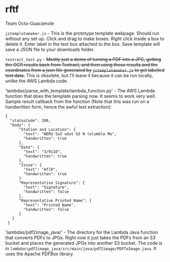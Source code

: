 # rftf
Team Octo-Guacamole

`jstemplatemaker.js` - This is the prototype template webpage. Should run without any set up. Click and drag to make boxes. Right click inside a box to delete it. Enter label in the text box attached to the box. Save template will save a JSON file to your downloads folder.

`textract_test.py` - ~~Mostly just a demo of turning a PDF into a JPG, getting the OCR results back from Textract, and then using those results and the coordinates from a json file generated by `jstemplatemaker.js` to get labelled text data.~~ This is obsolete, but I'll leave it because it can be run locally, unlike the AWS Lambda code.

'lambdas/parse_with_template/lambda_function.py' - The AWS Lambda function that does the template parsing now. It seems to work very well.
Sample result callback from the function (Note that this was run on a handwritten form, hence the awful text extraction):

```
{
  "statusCode": 200,
  "body": {
      "Station and Location": {
        "text": "WERU So3 odut G3 N (olumble Mo",
        "handwritten": true
      },
      "Date": {
        "text": "3/9118",
        "handwritten": true
      },
      "Issue": {
        "text": "AflR",
        "handwritten": true
      }
      "Representative Signature": {
        "text": "Signature",
        "handwritten": false
      },
      "Representative Printed Name": {
        "text": "Printed Name",
        "handwritten": false
      }
   }   
 }
 ```

'lambdas/pdf2image_java/' - The directory for the Lambda Java function that converts PDFs to JPGs. Right now it just takes the PDFs from an S3 bucket and places the generated JPGs into another S3 bucket. The code is in `lambdas\pdf2image_java/src/main/java/pdf2image/PDFToImage.java`. It uses the Apache PDFBox library.


